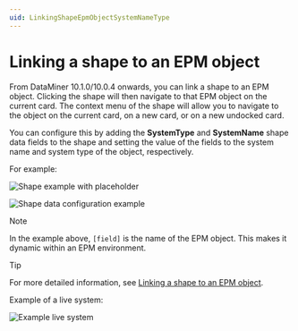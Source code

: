 ```yaml
---
uid: LinkingShapeEpmObjectSystemNameType
---
```


# Linking a shape to an EPM object

From DataMiner 10.1.0/10.0.4 onwards, you can link a shape to an EPM object. Clicking the shape will then navigate to that EPM object on the current card. The context menu of the shape will allow you to navigate to the object on the current card, on a new card, or on a new undocked card.

You can configure this by adding the **SystemType** and **SystemName** shape data fields to the shape and setting the value of the fields to the system name and system type of the object, respectively.

For example:

![Shape example with placeholder](~/develop/images/EPM_link_shape_to_object_shape.png)

![Shape data configuration example](~/develop/images/EPM_link_shape_to_object_field.png)

> [!NOTE]
> In the example above, `[field]` is the name of the EPM object. This makes it dynamic within an EPM environment.

> [!TIP]
> For more detailed information, see [Linking a shape to an EPM object](xref:Linking_a_shape_to_an_EPM_object).

Example of a live system:

![Example live system](~/develop/images/Linking_Shape_to_EPM_Object.png)
